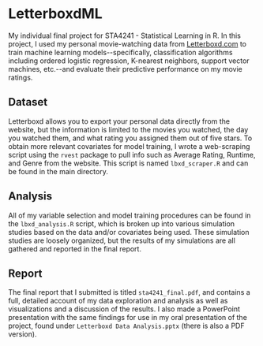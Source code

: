 # LetterboxdML
My individual final project for STA4241 - Statistical Learning in R. In this project, I used my personal movie-watching data from [Letterboxd.com](https://letterboxd.com/nickwibert) to train machine learning models--specifically, classification algorithms including ordered logistic regression, K-nearest neighbors, support vector machines, etc.--and evaluate their predictive performance on my movie ratings.

## Dataset
Letterboxd allows you to export your personal data directly from the website, but the information is limited to the movies you watched, the day you watched them, and what rating you assigned them out of five stars. To obtain more relevant covariates for model training, I wrote a web-scraping script using the `rvest` package to pull info such as Average Rating, Runtime, and Genre from the website. This script is named `lbxd_scraper.R` and can be found in the main directory.

## Analysis
All of my variable selection and model training procedures can be found in the `lbxd_analysis.R` script, which is broken up into various simulation studies based on the data and/or covariates being used. These simulation studies are loosely organized, but the results of my simulations are all gathered and reported in the final report.

## Report
The final report that I submitted is titled `sta4241_final.pdf`, and contains a full, detailed account of my data exploration and analysis as well as visualizations and a discussion of the results. I also made a PowerPoint presentation with the same findings for use in my oral presentation of the project, found under `Letterboxd Data Analysis.pptx` (there is also a PDF version).


